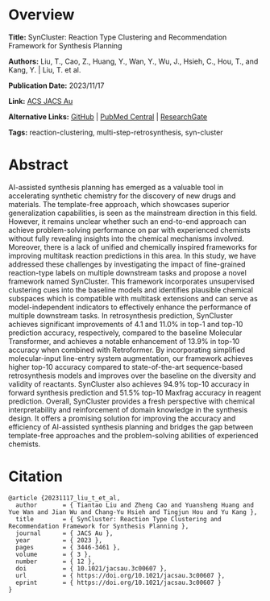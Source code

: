 # Overview
**Title:**
SynCluster: Reaction Type Clustering and Recommendation Framework for Synthesis Planning

**Authors:**
Liu, T., Cao, Z., Huang, Y., Wan, Y., Wu, J., Hsieh, C., Hou, T., and Kang, Y. |
Liu, T. et al.

**Publication Date:**
2023/11/17

**Link:**
[ACS JACS Au](https://pubs.acs.org/doi/10.1021/jacsau.3c00607)

**Alternative Links:**
[GitHub](https://github.com/Tiantao2000/SynCluster) |
[PubMed Central](https://pmc.ncbi.nlm.nih.gov/articles/PMC10751778) |
[ResearchGate](https://www.researchgate.net/publication/375726797_SynCluster_Reaction_Type_Clustering_and_Recommendation_Framework_for_Synthesis_Planning)

**Tags:**
reaction-clustering, multi-step-retrosynthesis, syn-cluster


# Abstract
AI-assisted synthesis planning has emerged as a valuable tool in accelerating synthetic chemistry for the discovery of new drugs and materials.
The template-free approach, which showcases superior generalization capabilities, is seen as the mainstream direction in this field.
However, it remains unclear whether such an end-to-end approach can achieve problem-solving performance on par with experienced chemists without fully revealing insights into the chemical mechanisms involved.
Moreover, there is a lack of unified and chemically inspired frameworks for improving multitask reaction predictions in this area.
In this study, we have addressed these challenges by investigating the impact of fine-grained reaction-type labels on multiple downstream tasks and propose a novel framework named SynCluster.
This framework incorporates unsupervised clustering cues into the baseline models and identifies plausible chemical subspaces which is compatible with multitask extensions and can serve as model-independent indicators to effectively enhance the performance of multiple downstream tasks.
In retrosynthesis prediction, SynCluster achieves significant improvements of 4.1 and 11.0% in top-1 and top-10 prediction accuracy, respectively, compared to the baseline Molecular Transformer, and achieves a notable enhancement of 13.9% in top-10 accuracy when combined with Retroformer.
By incorporating simplified molecular-input line-entry system augmentation, our framework achieves higher top-10 accuracy compared to state-of-the-art sequence-based retrosynthesis models and improves over the baseline on the diversity and validity of reactants.
SynCluster also achieves 94.9% top-10 accuracy in forward synthesis prediction and 51.5% top-10 Maxfrag accuracy in reagent prediction.
Overall, SynCluster provides a fresh perspective with chemical interpretability and reinforcement of domain knowledge in the synthesis design.
It offers a promising solution for improving the accuracy and efficiency of AI-assisted synthesis planning and bridges the gap between template-free approaches and the problem-solving abilities of experienced chemists.


# Citation
```
@article {20231117_liu_t_et_al,
  author       = { Tiantao Liu and Zheng Cao and Yuansheng Huang and Yue Wan and Jian Wu and Chang-Yu Hsieh and Tingjun Hou and Yu Kang },
  title        = { SynCluster: Reaction Type Clustering and Recommendation Framework for Synthesis Planning },
  journal      = { JACS Au },
  year         = { 2023 },
  pages        = { 3446-3461 },
  volume       = { 3 },
  number       = { 12 },
  doi          = { 10.1021/jacsau.3c00607 },
  url          = { https://doi.org/10.1021/jacsau.3c00607 },
  eprint       = { https://doi.org/10.1021/jacsau.3c00607 }
}
```
